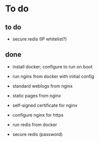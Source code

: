 # To do

## to do

- secure redis (IP whitelist?)


## done

- install docker; configure to run on boot
- run nginx from docker with initial config
- standard weblogs from nginx
- static pages from nginx
- self-signed certificate for nginx
- configure nginx for https

- run redis from docker
- secure redis (password)
